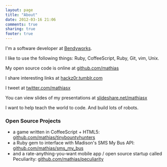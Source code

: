 ```yaml
---
layout: page
title: "About"
date: 2012-03-16 21:06
comments: true
sharing: true
footer: true
--- 
```


I'm a software developer at [Bendyworks](http://bendyworks.com).

I like to use the following things: Ruby, CoffeeScript, Ruby, Git, vim, Unix.

My open source code is online at [github.com/mathias](https://github.com/mathias)

I share interesting links at [hackz0r.tumblr.com](http://hackz0r.tumblr.com)

I tweet at [twitter.com/mathiasx](https://twitter.com/mathiasx)

You can view slides of my presentations at [slideshare.net/mathiasx](http://www.slideshare.net/mathiasx)

I want to help teach the world to code. And build lots of robots.
<p></p>

### Open Source Projects
<p></p>

* a game written in CoffeeScript + HTML5: [github.com/mathias/tinybountyhunters](https://github.com/mathias/tinybountyhunters)
* a Ruby gem to interface with Madison's SMS My Bus API: [github.com/mathias/sms_my_bus](https://github.com/mathias/sms_my_bus)
* and a rate-anything-you-want mobile app / open source startup called Peculiarity: [github.com/mathias/peculiarity](https://github.com/mathias/peculiarity)

